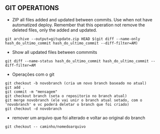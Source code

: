 ## GIT OPERATIONS

- ZIP all files added and updated between commits. Use when not have automatized deploy. Remember that this operation not remove the deleted files, only the added and updated.
```
git archive --output=gitupdate.zip HEAD $(git diff --name-only hash_do_ultimo_commit hash_do_ultimo_commit --diff-filter=AM)
```

- Show all updated files between commmits
```
git diff --name-status hash_do_ultimo_commit hash_do_ultimo_commit --diff-filter=AM
```


- Operações com o git
``` 
git checkout -b novobranch (cria um novo branch baseado no atual)
git add .
git commit -m "mensagem"
git checkout branch (seta o repositorio no branch atual)
git merge novobranch (ele vai unir o branch atual setado, com o 'novobranch' e vc poderá deletar o branch que foi criado)
git checkout -d novobranch
``` 
- remover um arquivo que foi alterado e voltar ao original do branch
```
git checkout -- caminho/nomedoarquivo
```
